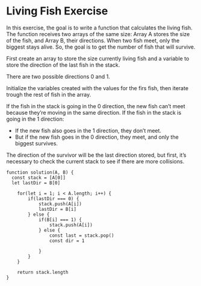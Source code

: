 # Living Fish Exercise

In this exercise, the goal is to write a function that calculates the living fish.
The function receives two arrays of the same size: Array A stores the size of the fish, and Array B, their directions.
When two fish meet, only the biggest stays alive. So, the goal is to get the number of fish that will survive.

First create an array to store the size currently living fish and a variable to store the direction of the last fish in the stack.

There are two possible directions 0 and 1.

Initialize the variables created with the values for the firs fish, then iterate trough the rest of fish in the array.

If the fish in the stack is going in the 0 direction, the new fish can’t meet because they’re moving in the same direction.
If the fish in the stack is going in the 1 direction:
  - If the new fish also goes in the 1 direction, they don’t meet.
  - But if the new fish goes in the 0 direction, they meet, and only the biggest survives.

The direction of the survivor will be the last direction stored, but first, it’s necessary to check the current stack to see if there are more collisions.



```
function solution(A, B) {
  const stack = [A[0]]
  let lastDir = B[0]

    for(let i = 1; i < A.length; i++) {
        if(lastDir === 0) {
            stack.push(A[i])
            lastDir = B[i]
        } else { 
            if(B[i] === 1) {
                stack.push(A[i])
            } else { 
                const last = stack.pop()
                const dir = 1
                
            }
        }
    }

    return stack.length
}

```
